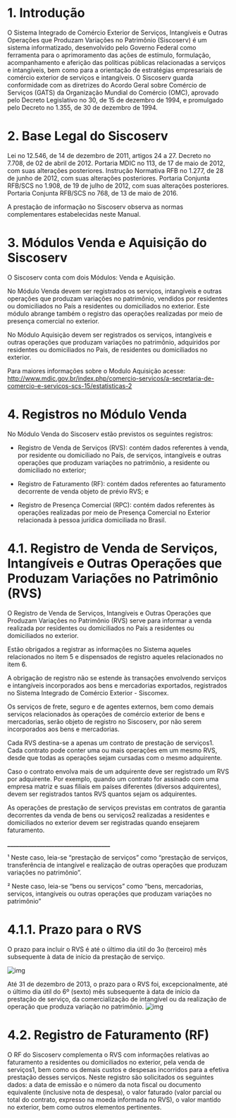 # 1. Introdução

O Sistema Integrado de Comércio Exterior de Serviços, Intangíveis e Outras Operações que Produzam Variações no Patrimônio (Siscoserv) é um sistema informatizado, desenvolvido pelo Governo Federal como ferramenta para o aprimoramento das ações de estímulo, formulação, acompanhamento e aferição das políticas públicas relacionadas a serviços e intangíveis, bem como para a orientação de estratégias empresariais de comércio exterior de serviços e intangíveis.
O Siscoserv guarda conformidade com as diretrizes do Acordo Geral sobre Comércio de Serviços (GATS) da Organização Mundial do Comércio (OMC), aprovado pelo Decreto Legislativo no 30, de 15 de dezembro de 1994, e promulgado pelo Decreto no 1.355, de 30 de dezembro de 1994.

# 2. Base Legal do Siscoserv

Lei no 12.546, de 14 de dezembro de 2011, artigos 24 a 27.
Decreto no 7.708, de 02 de abril de 2012.
Portaria MDIC no 113, de 17 de maio de 2012, com suas alterações posteriores.
Instrução Normativa RFB no 1.277, de 28 de junho de 2012, com suas alterações posteriores.
Portaria Conjunta RFB/SCS no 1.908, de 19 de julho de 2012, com suas alterações posteriores.
Portaria Conjunta RFB/SCS no 768, de 13 de maio de 2016.

A prestação de informação no Siscoserv observa as normas complementares estabelecidas neste Manual.

# 3. Módulos Venda e Aquisição do Siscoserv

O Siscoserv conta com dois Módulos: Venda e Aquisição. 

No Módulo Venda devem ser registrados os serviços, intangíveis e outras operações que produzam variações no patrimônio, vendidos por residentes ou domiciliados no País a residentes ou domiciliados no exterior. Este módulo abrange também o registro das operações realizadas por meio de presença comercial no exterior.

No Módulo Aquisição devem ser registrados os serviços, intangíveis e outras operações que produzam variações no patrimônio, adquiridos por residentes ou domiciliados no País, de residentes ou domiciliados no exterior.

Para maiores informações sobre o Modulo Aquisição acesse: 
http://www.mdic.gov.br/index.php/comercio-servicos/a-secretaria-de-comercio-e-servicos-scs-15/estatisticas-2


# 4. Registros no Módulo Venda

No Módulo Venda do Siscoserv estão previstos os seguintes registros:

- Registro de Venda de Serviços (RVS): contém dados referentes à venda, por residente ou domiciliado no País, de serviços, intangíveis e outras operações que produzam variações no patrimônio, a residente ou domiciliado no exterior;

- Registro de Faturamento (RF): contém dados referentes ao faturamento decorrente de venda objeto de prévio RVS; e

- Registro de Presença Comercial (RPC): contém dados referentes às operações realizadas por meio de Presença Comercial no Exterior relacionada à pessoa jurídica domiciliada no Brasil. 

# 4.1. Registro de Venda de Serviços, Intangíveis e Outras Operações que Produzam Variações no Patrimônio (RVS)

O Registro de Venda de Serviços, Intangíveis e Outras Operações que Produzam Variações no Patrimônio (RVS) serve para informar a venda realizada por residentes ou domiciliados no País a residentes ou domiciliados no exterior. 

Estão obrigados a registrar as informações no Sistema aqueles relacionados no item 5 e dispensados de registro aqueles relacionados no item 6. 

A obrigação de registro não se estende às transações envolvendo serviços e intangíveis incorporados aos bens e mercadorias exportados, registrados no Sistema Integrado de Comércio Exterior - Siscomex.

Os serviços de frete, seguro e de agentes externos, bem como demais serviços relacionados às operações de comércio exterior de bens e mercadorias, serão objeto de registro no Siscoserv, por não serem incorporados aos bens e mercadorias.  

Cada RVS destina-se a apenas um contrato de prestação de serviços1. Cada contrato pode conter uma ou mais operações em um mesmo RVS, desde que todas as operações sejam cursadas com o mesmo adquirente.

Caso o contrato envolva mais de um adquirente deve ser registrado um RVS por adquirente. Por exemplo, quando um contrato for assinado com uma empresa matriz e suas filiais em países diferentes (diversos adquirentes), devem ser registrados tantos RVS quantos sejam os adquirentes.

As operações de prestação de serviços previstas em contratos de garantia decorrentes da venda de bens ou serviços2 realizadas a residentes e domiciliados no exterior devem ser registradas quando ensejarem faturamento.

**___________________________________**

¹ Neste caso, leia-se “prestação de serviços” como “prestação de serviços, transferência de intangível e realização de outras operações que produzam variações no patrimônio”. 

² Neste caso, leia-se “bens ou serviços” como “bens, mercadorias, serviços, intangíveis ou outras operações que produzam variações no patrimônio”

# 4.1.1. Prazo para o RVS

O prazo para incluir o RVS é até o último dia útil do 3o (terceiro) mês subsequente à data de início da prestação de serviço.

![img]()

Até 31 de dezembro de 2013, o prazo para o RVS foi, excepcionalmente, até o último dia útil do 6º (sexto) mês subsequente à data de início da prestação de serviço, da comercialização de intangível ou da realização de operação que produza variação no patrimônio. 
![img](https://github.com/mdicgovbr/modulo-venda/blob/master/img/figura2.png)

# 4.2. Registro de Faturamento (RF)

O RF do Siscoserv complementa o RVS com informações relativas ao faturamento a residentes ou domiciliados no exterior, pela venda de serviços1, bem como os demais custos e despesas incorridos para a efetiva prestação desses serviços. Neste registro são solicitados os seguintes dados: a data de emissão e o número da nota fiscal ou documento equivalente (inclusive nota de despesa), o valor faturado (valor parcial ou total do contrato, expresso na moeda informada no RVS), o valor mantido no exterior, bem como outros elementos pertinentes.
